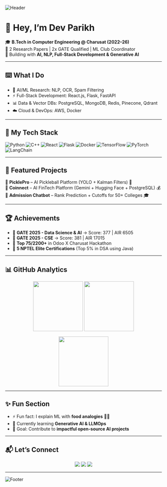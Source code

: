 <!-- Profile Banner -->
![Header](https://capsule-render.vercel.app/api?type=wave&color=gradient&height=180&section=header&text=Dev%20Parikh&fontSize=50&fontAlignY=35&animation=twinkling)

# 👋 Hey, I’m Dev Parikh  

🎓 **B.Tech in Computer Engineering @ Charusat (2022–26)**  
📑 2 Research Papers | 2x GATE Qualified | ML Club Coordinator  
🚀 Building with **AI, NLP, Full-Stack Development & Generative AI**  

---

## ⌨️ What I Do  
- 🧠 AI/ML Research: NLP, OCR, Spam Filtering  
- ⚡ Full-Stack Development: React.js, Flask, FastAPI  
- 📊 Data & Vector DBs: PostgreSQL, MongoDB, Redis, Pinecone, Qdrant  
- ☁️ Cloud & DevOps: AWS, Docker  

---

## 🌟 My Tech Stack  

![Python](https://img.shields.io/badge/Python-3776AB?style=for-the-badge&logo=python&logoColor=white)
![C++](https://img.shields.io/badge/C++-00599C?style=for-the-badge&logo=c%2B%2B&logoColor=white)
![React](https://img.shields.io/badge/React-20232A?style=for-the-badge&logo=react&logoColor=61DAFB)
![Flask](https://img.shields.io/badge/Flask-000000?style=for-the-badge&logo=flask&logoColor=white)
![Docker](https://img.shields.io/badge/Docker-2496ED?style=for-the-badge&logo=docker&logoColor=white)
![TensorFlow](https://img.shields.io/badge/TensorFlow-FF6F00?style=for-the-badge&logo=tensorflow&logoColor=white)
![PyTorch](https://img.shields.io/badge/PyTorch-EE4C2C?style=for-the-badge&logo=pytorch&logoColor=white)
![LangChain](https://img.shields.io/badge/LangChain-000000?style=for-the-badge&logo=chainlink&logoColor=white)

---

## 🚀 Featured Projects  

🔹 **PicklePro** – AI Pickleball Platform (YOLO + Kalman Filters) 🏓  
🔹 **Coinnect** – AI FinTech Platform (Gemini + Hugging Face + PostgreSQL) 💰  
🔹 **Admission Chatbot** – Rank Prediction + Cutoffs for 50+ Colleges 🎓  

---

## 🏆 Achievements  

- 🎯 **GATE 2025 - Data Science & AI** → Score: 377 | AIR 6505  
- 🎯 **GATE 2025 - CSE** → Score: 381 | AIR 17015  
- 🥇 **Top 75/2200+** in Odoo X Charusat Hackathon  
- 🏅 **5 NPTEL Elite Certifications** (Top 5% in DSA using Java)  

---

## 📊 GitHub Analytics  

<p align="center">
  <img src="https://github-readme-stats.vercel.app/api?username=Dev0907&show_icons=true&theme=tokyonight" height="160">
  <img src="https://github-readme-streak-stats.herokuapp.com?user=Dev0907&theme=tokyonight&hide_border=true" height="160">
</p>

<p align="center">
  <img src="https://github-readme-stats.vercel.app/api/top-langs/?username=Dev0907&layout=compact&theme=tokyonight" height="160">
</p>

---

## ✨ Fun Section  

- ⚡ Fun fact: I explain ML with **food analogies** 🍕🤖  
- 🌱 Currently learning **Generative AI & LLMOps**  
- 🎯 Goal: Contribute to **impactful open-source AI projects**  

---

## 📬 Let’s Connect  

<p align="center">
  <a href="mailto:devparikh200479@gmail.com"><img src="https://img.shields.io/badge/Email-D14836?style=for-the-badge&logo=gmail&logoColor=white"></a>
  <a href="https://www.linkedin.com/in/devparikh-charusat09/"><img src="https://img.shields.io/badge/LinkedIn-0077B5?style=for-the-badge&logo=linkedin&logoColor=white"></a>
  <a href="https://github.com/Dev0907"><img src="https://img.shields.io/badge/GitHub-100000?style=for-the-badge&logo=github&logoColor=white"></a>
</p>

---

![Footer](https://capsule-render.vercel.app/api?type=waving&color=gradient&height=120&section=footer)
